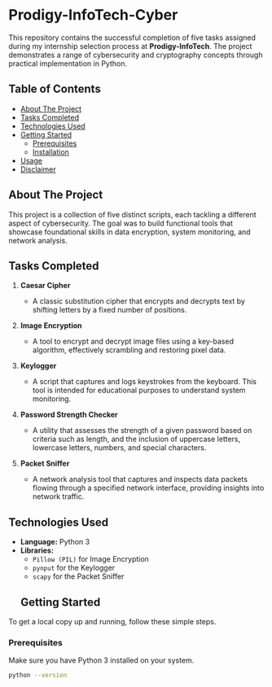 # Prodigy-InfoTech-Cyber

This repository contains the successful completion of five tasks assigned during my internship selection process at **Prodigy-InfoTech**. The project demonstrates a range of cybersecurity and cryptography concepts through practical implementation in Python.

## Table of Contents

- [About The Project](#about-the-project)
- [Tasks Completed](#tasks-completed)
- [Technologies Used](#technologies-used)
- [Getting Started](#getting-started)
  - [Prerequisites](#prerequisites)
  - [Installation](#installation)
- [Usage](#usage)
- [Disclaimer](#disclaimer)

## About The Project

This project is a collection of five distinct scripts, each tackling a different aspect of cybersecurity. The goal was to build functional tools that showcase foundational skills in data encryption, system monitoring, and network analysis.

## Tasks Completed

1.  **Caesar Cipher**
    - A classic substitution cipher that encrypts and decrypts text by shifting letters by a fixed number of positions.

2.  **Image Encryption**
    - A tool to encrypt and decrypt image files using a key-based algorithm, effectively scrambling and restoring pixel data.

3.  **Keylogger**
    - A script that captures and logs keystrokes from the keyboard. This tool is intended for educational purposes to understand system monitoring.

4.  **Password Strength Checker**
    - A utility that assesses the strength of a given password based on criteria such as length, and the inclusion of uppercase letters, lowercase letters, numbers, and special characters.

5.  **Packet Sniffer**
    - A network analysis tool that captures and inspects data packets flowing through a specified network interface, providing insights into network traffic.

## Technologies Used

* **Language:** Python 3
* **Libraries:**
    * `Pillow (PIL)` for Image Encryption
    * `pynput` for the Keylogger
    * `scapy` for the Packet Sniffer
    ## Getting Started

To get a local copy up and running, follow these simple steps.

### Prerequisites

Make sure you have Python 3 installed on your system.
```sh
python --version
